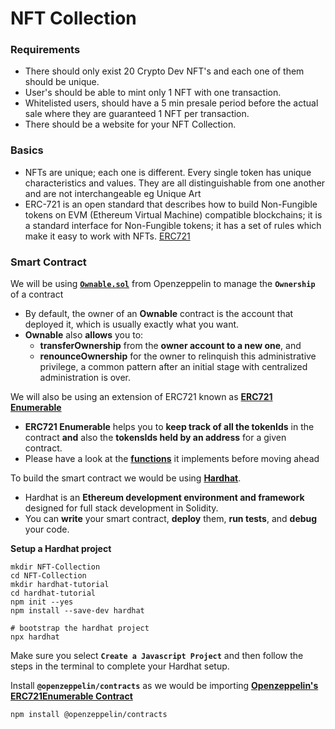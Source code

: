 # NFT Collection

### Requirements

* There should only exist 20 Crypto Dev NFT's and each one of them should be unique.
* User's should be able to mint only 1 NFT with one transaction.
* Whitelisted users, should have a 5 min presale period before the actual sale where they are guaranteed 1 NFT per transaction.
* There should be a website for your NFT Collection.

### Basics

* NFTs are unique; each one is different. Every single token has unique characteristics and values. They are all distinguishable from one another and are not interchangeable eg Unique Art
* &#x20;ERC-721 is an open standard that describes how to build Non-Fungible tokens on EVM (Ethereum Virtual Machine) compatible blockchains; it is a standard interface for Non-Fungible tokens; it has a set of rules which make it easy to work with NFTs. [ERC721](https://docs.openzeppelin.com/contracts/3.x/api/token/erc721)

### Smart Contract

We will be using [**`Ownable.sol`**](https://github.com/OpenZeppelin/openzeppelin-contracts/blob/master/contracts/access/Ownable.sol) from Openzeppelin to manage the **`Ownership`** of a contract

* By default, the owner of an **Ownable** contract is the account that deployed it, which is usually exactly what you want.
* **Ownable** also **allows** you to:
  * **transferOwnership** from the **owner account to a new one**, and
  * **renounceOwnership** for the owner to relinquish this administrative privilege, a common pattern after an initial stage with centralized administration is over.

We will also be using an extension of ERC721 known as [**ERC721 Enumerable**](https://github.com/OpenZeppelin/openzeppelin-contracts/blob/master/contracts/token/ERC721/extensions/ERC721Enumerable.sol)

* **ERC721 Enumerable** helps you to **keep track of all the tokenIds** in the contract **and** also the **tokensIds held by an address** for a given contract.
* Please have a look at the [**functions**](https://docs.openzeppelin.com/contracts/4.x/api/token/erc721#ERC721Enumerable) it implements before moving ahead

To build the smart contract we would be using [**Hardhat**](https://hardhat.org/).

* Hardhat is an **Ethereum development environment and framework** designed for full stack development in Solidity.
* You can **write** your smart contract, **deploy** them, **run tests**, and **debug** your code.

**Setup a Hardhat project**

```shell
mkdir NFT-Collection
cd NFT-Collection
mkdir hardhat-tutorial
cd hardhat-tutorial
npm init --yes
npm install --save-dev hardhat

# bootstrap the hardhat project
npx hardhat
```

Make sure you select **`Create a Javascript Project`** and then follow the steps in the terminal to complete your Hardhat setup.

Install **`@openzeppelin/contracts`** as we would be importing [**Openzeppelin's ERC721Enumerable Contract**](https://github.com/OpenZeppelin/openzeppelin-contracts/blob/master/contracts/token/ERC721/extensions/ERC721Enumerable.sol)&#x20;

```shell
npm install @openzeppelin/contracts
```



